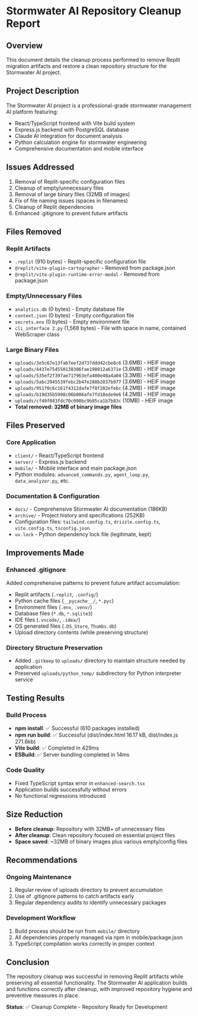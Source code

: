 # Stormwater AI Repository Cleanup Report

## Overview
This document details the cleanup process performed to remove Replit migration artifacts and restore a clean repository structure for the Stormwater AI project.

## Project Description
The Stormwater AI project is a professional-grade stormwater management AI platform featuring:
- React/TypeScript frontend with Vite build system
- Express.js backend with PostgreSQL database  
- Claude AI integration for document analysis
- Python calculation engine for stormwater engineering
- Comprehensive documentation and mobile interface

## Issues Addressed
1. Removal of Replit-specific configuration files
2. Cleanup of empty/unnecessary files
3. Removal of large binary files (32MB of images)
4. Fix of file naming issues (spaces in filenames)
5. Cleanup of Replit dependencies
6. Enhanced .gitignore to prevent future artifacts

## Files Removed

### Replit Artifacts
- `.replit` (910 bytes) - Replit-specific configuration file
- `@replit/vite-plugin-cartographer` - Removed from package.json
- `@replit/vite-plugin-runtime-error-modal` - Removed from package.json

### Empty/Unnecessary Files
- `analytics.db` (0 bytes) - Empty database file
- `context.json` (0 bytes) - Empty configuration file 
- `secrets.env` (0 bytes) - Empty environment file
- `cli_interface 2.py` (1,568 bytes) - File with space in name, contained WebScraper class

### Large Binary Files
- `uploads/3e5c67e13fab7eef2d737ddd42cbe8c6` (3.6MB) - HEIF image
- `uploads/4437e754550138306fae198012a6371e` (3.6MB) - HEIF image
- `uploads/535ef2f397ae717963efa400e48a4a04` (3.3MB) - HEIF image
- `uploads/5abc2945539febc2b47e288b2037b977` (3.6MB) - HEIF image
- `uploads/951f0c6c161f4312dafe7f8f202efebc` (4.2MB) - HEIF image
- `uploads/b19d35b5998c06b006afe7fd18ede9e6` (4.2MB) - HEIF image
- `uploads/cf49f083fdc70c098bc9b85ca1b7b83c` (10MB) - HEIF image
- **Total removed: 32MB of binary image files**

## Files Preserved

### Core Application
- `client/` - React/TypeScript frontend
- `server/` - Express.js backend
- `mobile/` - Mobile interface and main package.json
- Python modules: `advanced_commands.py`, `agent_loop.py`, `data_analyzer.py`, etc.

### Documentation & Configuration
- `docs/` - Comprehensive Stormwater AI documentation (186KB)
- `archive/` - Project history and specifications (252KB)
- Configuration files: `tailwind.config.ts`, `drizzle.config.ts`, `vite.config.ts`, `tsconfig.json`
- `uv.lock` - Python dependency lock file (legitimate, kept)

## Improvements Made

### Enhanced .gitignore
Added comprehensive patterns to prevent future artifact accumulation:
- Replit artifacts (`.replit`, `.config/`)
- Python cache files (`__pycache__/`, `*.pyc`)
- Environment files (`.env`, `.venv/`)
- Database files (`*.db`, `*.sqlite3`)
- IDE files (`.vscode/`, `.idea/`)
- OS generated files (`.DS_Store`, `Thumbs.db`)
- Upload directory contents (while preserving structure)

### Directory Structure Preservation
- Added `.gitkeep` to `uploads/` directory to maintain structure needed by application
- Preserved `uploads/python_temp/` subdirectory for Python interpreter service

## Testing Results

### Build Process
- **npm install**: ✅ Successful (610 packages installed)
- **npm run build**: ✅ Successful (dist/index.html 16.17 kB, dist/index.js 271.6kb)
- **Vite build**: ✅ Completed in 429ms
- **ESBuild**: ✅ Server bundling completed in 14ms

### Code Quality
- Fixed TypeScript syntax error in `enhanced-search.tsx`
- Application builds successfully without errors
- No functional regressions introduced

## Size Reduction
- **Before cleanup**: Repository with 32MB+ of unnecessary files
- **After cleanup**: Clean repository focused on essential project files
- **Space saved**: ~32MB of binary images plus various empty/config files

## Recommendations

### Ongoing Maintenance
1. Regular review of uploads directory to prevent accumulation
2. Use of .gitignore patterns to catch artifacts early
3. Regular dependency audits to identify unnecessary packages

### Development Workflow
1. Build process should be run from `mobile/` directory
2. All dependencies properly managed via npm in mobile/package.json
3. TypeScript compilation works correctly in proper context

## Conclusion
The repository cleanup was successful in removing Replit artifacts while preserving all essential functionality. The Stormwater AI application builds and functions correctly after cleanup, with improved repository hygiene and preventive measures in place.

**Status**: ✅ Cleanup Complete - Repository Ready for Development